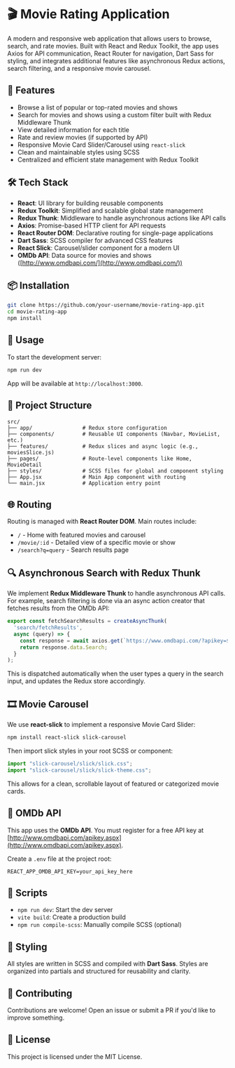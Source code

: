 # 🎬 Movie Rating Application

A modern and responsive web application that allows users to browse, search, and rate movies. Built with React and Redux Toolkit, the app uses Axios for API communication, React Router for navigation, Dart Sass for styling, and integrates additional features like asynchronous Redux actions, search filtering, and a responsive movie carousel.

## 🚀 Features

- Browse a list of popular or top-rated movies and shows
- Search for movies and shows using a custom filter built with Redux Middleware Thunk
- View detailed information for each title
- Rate and review movies (if supported by API)
- Responsive Movie Card Slider/Carousel using `react-slick`
- Clean and maintainable styles using SCSS
- Centralized and efficient state management with Redux Toolkit

## 🛠️ Tech Stack

- **React**: UI library for building reusable components
- **Redux Toolkit**: Simplified and scalable global state management
- **Redux Thunk**: Middleware to handle asynchronous actions like API calls
- **Axios**: Promise-based HTTP client for API requests
- **React Router DOM**: Declarative routing for single-page applications
- **Dart Sass**: SCSS compiler for advanced CSS features
- **React Slick**: Carousel/slider component for a modern UI
- **OMDb API**: Data source for movies and shows ([http://www.omdbapi.com/](http://www.omdbapi.com/))

## 📦 Installation

```bash
git clone https://github.com/your-username/movie-rating-app.git
cd movie-rating-app
npm install
```

## 🔧 Usage

To start the development server:

```bash
npm run dev
```

App will be available at `http://localhost:3000`.

## 📁 Project Structure

```
src/
├── app/                # Redux store configuration
├── components/         # Reusable UI components (Navbar, MovieList, etc.)
├── features/           # Redux slices and async logic (e.g., moviesSlice.js)
├── pages/              # Route-level components like Home, MovieDetail
├── styles/             # SCSS files for global and component styling
├── App.jsx             # Main App component with routing
└── main.jsx            # Application entry point
```

## 🌐 Routing

Routing is managed with **React Router DOM**. Main routes include:

- `/` - Home with featured movies and carousel
- `/movie/:id` - Detailed view of a specific movie or show
- `/search?q=query` - Search results page

## 🔍 Asynchronous Search with Redux Thunk

We implement **Redux Middleware Thunk** to handle asynchronous API calls. For example, search filtering is done via an async action creator that fetches results from the OMDb API:

```js
export const fetchSearchResults = createAsyncThunk(
  'search/fetchResults',
  async (query) => {
    const response = await axios.get(`https://www.omdbapi.com/?apikey=${API_KEY}&s=${query}`);
    return response.data.Search;
  }
);
```

This is dispatched automatically when the user types a query in the search input, and updates the Redux store accordingly.

## 🎞️ Movie Carousel

We use **react-slick** to implement a responsive Movie Card Slider:

```bash
npm install react-slick slick-carousel
```

Then import slick styles in your root SCSS or component:

```js
import "slick-carousel/slick/slick.css"; 
import "slick-carousel/slick/slick-theme.css";
```

This allows for a clean, scrollable layout of featured or categorized movie cards.

## 🔐 OMDb API

This app uses the **OMDb API**. You must register for a free API key at [http://www.omdbapi.com/apikey.aspx](http://www.omdbapi.com/apikey.aspx).

Create a `.env` file at the project root:

```env
REACT_APP_OMDB_API_KEY=your_api_key_here
```

## 📜 Scripts

- `npm run dev`: Start the dev server
- `vite build`: Create a production build
- `npm run compile-scss`: Manually compile SCSS (optional)

## 🎨 Styling

All styles are written in SCSS and compiled with **Dart Sass**. Styles are organized into partials and structured for reusability and clarity.

## 🤝 Contributing

Contributions are welcome! Open an issue or submit a PR if you'd like to improve something.

## 📝 License

This project is licensed under the MIT License.
